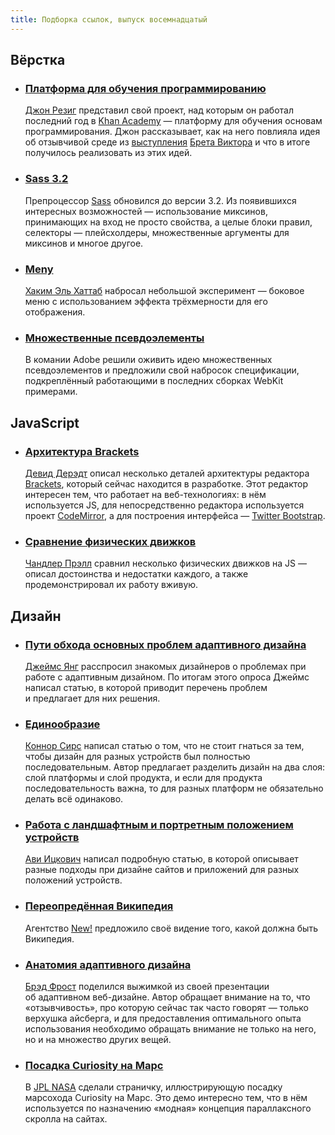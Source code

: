 ```yaml
---
title: Подборка ссылок, выпуск восемнадцатый
---
```


## Вёрстка

- ### [Платформа для обучения программированию](http://ejohn.org/blog/introducing-khan-cs/)
    [Джон Резиг](https://twitter.com/jeresig) представил свой проект, над которым он работал последний год в [Khan Academy](http://www.khanacademy.org/) — платформу для обучения основам программирования. Джон рассказывает, как на него повлияла идея об отзывчивой среде из [выступления](http://vimeo.com/36579366) [Брета Виктора](https://twitter.com/worrydream) и что в итоге получилось реализовать из этих идей.

- ### [Sass 3.2](http://sass-lang.com/docs/yardoc/file.SASS_CHANGELOG.html#320_10_august_2012)
    Препроцессор [Sass](http://sass-lang.com/) обновился до версии 3.2. Из появившихся интересных возможностей — использование миксинов, принимающих на вход не просто свойства, а целые блоки правил, селекторы — плейсхолдеры, множественные аргументы для миксинов и многое другое.

- ### [Meny](http://lab.hakim.se/meny/)
    [Хаким Эль Хаттаб](https://twitter.com/hakimel) набросал небольшой эксперимент — боковое меню с использованием эффекта трёхмерности для его отображения.

- ### [Множественные псевдоэлементы](http://adobe.github.com/css-pseudo-elements/)
    В комании Adobe решили оживить идею множественных псевдоэлементов и предложили свой набросок спецификации, подкреплённый работающими в последних сборках WebKit примерами.

## JavaScript

- ### [Архитектура Brackets](http://www.adobe.com/devnet/html5/articles/bracket-code-architecture.html)
    [Девид Дерэдт](https://twitter.com/davidderaedt) описал несколько деталей архитектуры редактора [Brackets](https://github.com/adobe/brackets#readme), который сейчас находится в разработке. Этот редактор интересен тем, что работает на веб-технологиях: в нём используется JS, для непосредственно редактора используется проект [CodeMirror](http://codemirror.net/), а для построения интерфейса — [Twitter Bootstrap](http://twitter.github.com/bootstrap/).

- ### [Сравнение физических движков](http://buildnewgames.com/physics-engines-comparison/)
    [Чандлер Прэлл](https://twitter.com/chandlerprall) сравнил несколько физических движков на JS — описал достоинства и недостатки каждого, а также продемонстрировал их работу вживую.

## Дизайн

- ### [Пути обхода основных проблем адаптивного дизайна](http://www.netmagazine.com/features/top-responsive-web-design-problems-and-how-avoid-them)
    [Джеймс Янг](https://twitter.com/welcomebrand) расспросил знакомых дизайнеров о проблемах при работе с адаптивным дизайном. По итогам этого опроса Джеймс написал статью, в которой приводит перечень проблем и предлагает для них решения.

- ### [Единообразие](http://connorsears.com/2012/08/12/consistency/)
    [Коннор Сирс](https://twitter.com/connors) написал статью о том, что не стоит гнаться за тем, чтобы дизайн для разных устройств был полностью последовательным. Автор предлагает разделить дизайн на два слоя: слой платформы и слой продукта, и если для продукта последовательность важна, то для разных платформ не обязательно делать всё одинаково.

- ### [Работа с ландшафтным и портретным положением устройств](http://uxdesign.smashingmagazine.com/2012/08/10/designing-device-orientation-portrait-landscape/)
    [Ави Ицкович](https://twitter.com/xgmedia) написал подробную статью, в которой описывает разные подходы при дизайне сайтов и приложений для разных положений устройств.

- ### [Переопредённая Википедия](http://wikipediaredefined.com)
    Агентство [New!](http://newisnew.lt/en) предложило своё видение того, какой должна быть Википедия.

- ### [Анатомия адаптивного дизайна](http://bradfrostweb.com/blog/mobile/beyond-media-queries-anatomy-of-an-adaptive-web-design/)
    [Брэд Фрост](https://twitter.com/brad_frost) поделился выжимкой из своей презентации об адаптивном веб-дизайне. Автор обращает внимание на то, что «отзывчивость», про которую сейчас так часто говорят — только верхушка айсберга, и для предоставления оптимального опыта использования необходимо обращать внимание не только на него, но и на множество других вещей.

- ### [Посадка Curiosity на Марс](http://mars.jpl.nasa.gov/msl/multimedia/interactives/edlcuriosity/)
    В [JPL NASA](http://www.jpl.nasa.gov) сделали страничку, иллюстрирующую посадку марсохода Curiosity на Марс. Это демо интересно тем, что в нём используется по назначению «модная» концепция параллаксного скролла на сайтах.

